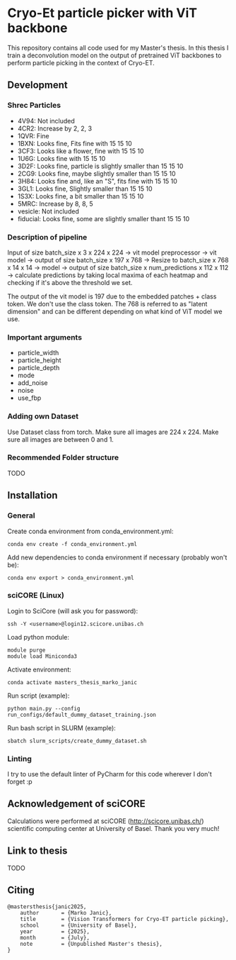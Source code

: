 # Cryo-Et particle picker with ViT backbone
This repository contains all code used for my Master's thesis. In this thesis I train a deconvolution model on the output of pretrained ViT backbones to perform particle picking in the context of Cryo-ET.

## Development
### Shrec Particles
- 4V94:     Not included
- 4CR2:     Increase by 2, 2, 3
- 1QVR:     Fine
- 1BXN:     Looks fine, Fits fine with 15 15 10
- 3CF3:     Looks like a flower, fine with 15 15 10
- 1U6G:     Looks fine with 15 15 10
- 3D2F:     Looks fine, particle is slightly smaller than 15 15 10
- 2CG9:     Looks fine, maybe slightly smaller than 15 15 10
- 3H84:     Looks fine and, like an "S", fits fine with 15 15 10
- 3GL1:     Looks fine, Slightly smaller than 15 15 10
- 1S3X:     Looks fine, a bit smaller than 15 15 10
- 5MRC:     Increase by 8, 8, 5
- vesicle:  Not included
- fiducial: Looks fine, some are slightly smaller thant 15 15 10

### Description of pipeline
Input of size batch_size x 3 x 224 x 224 -> vit model preprocessor -> vit model -> output of size batch_size x 197 x 768
-> Resize to batch_size x 768 x 14 x 14 -> model -> output of size batch_size x num_predictions x 112 x 112 -> 
calculate predictions by taking local maxima of each heatmap and checking if it's above the threshold we set.

The output of the vit model is 197 due to the embedded patches + class token. We don't use the class token.
The 768 is referred to as "latent dimension" and can be different depending on what kind of ViT model we use.

### Important arguments
- particle_width
- particle_height
- particle_depth
- mode
- add_noise
- noise
- use_fbp

### Adding own Dataset
Use Dataset class from torch. Make sure all images are 224 x 224. Make sure all images are between 0 and 1.

### Recommended Folder structure
TODO

## Installation
### General
Create conda environment from conda_environment.yml:
```
conda env create -f conda_environment.yml
```
Add new dependencies to conda environment if necessary (probably won't be):
```
conda env export > conda_environment.yml
```

### sciCORE (Linux)
Login to SciCore (will ask you for password):
```
ssh -Y <username>@login12.scicore.unibas.ch
```
Load python module:
```
module purge
module load Miniconda3
```
Activate environment:
```
conda activate masters_thesis_marko_janic
```
Run script (example):
```
python main.py --config run_configs/default_dummy_dataset_training.json
```
Run bash script in SLURM (example):
```
sbatch slurm_scripts/create_dummy_dataset.sh
```

### Linting
I try to use the default linter of PyCharm for this code wherever I don't forget :p

## Acknowledgement of sciCORE
Calculations were performed at sciCORE (http://scicore.unibas.ch/) scientific computing center at University of Basel.
Thank you very much!

## Link to thesis
TODO

## Citing
```
@mastersthesis{janic2025,
    author       = {Marko Janic},
    title        = {Vision Transformers for Cryo-ET particle picking},
    school       = {University of Basel},
    year         = {2025},
    month        = {July},
    note         = {Unpublished Master's thesis},
}
```

